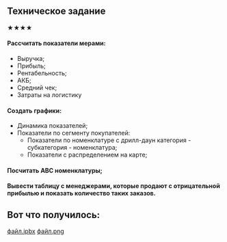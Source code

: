 ## Техническое задание  

★★★★	
#### Рассчитать показатели мерами:  
- Выручка;  
- Прибыль;  
- Рентабельность;  
- АКБ;  
- Средний чек;  
- Затраты на логистику  
#### Создать графики:  
- Динамика показателей;  
- Показатели по сегменту покупателей:  
  - Показатели по номенклатуре с дрилл-даун категория - субкатегория - номенклатура;  
  - Показатели с распределением на карте;  
#### Посчитать АВС номенклатуры;  
#### Вывести таблицу с менеджерами, которые продают с отрицательной прибылью и показать количество таких заказов.  

## Вот что получилось:
[файл.ipbx]()  [файл.png]()
